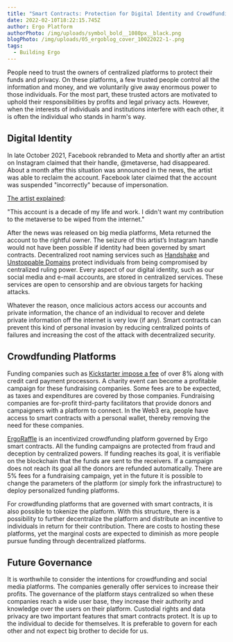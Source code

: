 ```yaml
---
title: "Smart Contracts: Protection for Digital Identity and Crowdfunding"
date: 2022-02-10T18:22:15.745Z
author: Ergo Platform
authorPhoto: /img/uploads/symbol_bold__1080px__black.png
blogPhoto: /img/uploads/05_ergoblog_cover_10022022-1-.png
tags:
  - Building Ergo
---
```

<!--StartFragment-->

People need to trust the owners of centralized platforms to protect their funds and privacy. On these platforms, a few trusted people control all the information and money, and we voluntarily give away enormous power to those individuals. For the most part, these trusted actors are motivated to uphold their responsibilities by profits and legal privacy acts. However, when the interests of individuals and institutions interfere with each other, it is often the individual who stands in harm's way.



## Digital Identity



In late October 2021, Facebook rebranded to Meta and shortly after an artist on Instagram claimed that their handle, @metaverse, had disappeared. About a month after this situation was announced in the news, the artist was able to reclaim the account. Facebook later claimed that the account was suspended "incorrectly" because of impersonation. 



[The artist explained](https://www.businessinsider.com/instagram-meta-disabled-metaverse-account-facebook-2021-12?r=US&IR=T):

"This account is a decade of my life and work. I didn't want my contribution to the metaverse to be wiped from the internet."



After the news was released on big media platforms, Meta returned the account to the rightful owner. The seizure of this artist’s Instagram handle would not have been possible if identity had been governed by smart contracts. Decentralized root naming services such as [Handshake](https://handshake.org/) and [Unstoppable Domains](https://unstoppabledomains.com/) protect individuals from being compromised by centralized ruling power. Every aspect of our digital identity, such as our social media and e-mail accounts, are stored in centralized services. These services are open to censorship and are obvious targets for hacking attacks.



Whatever the reason, once malicious actors access our accounts and private information, the chance of an individual to recover and delete private information off the internet is very low (if any). Smart contracts can prevent this kind of personal invasion by reducing centralized points of failures and increasing the cost of the attack with decentralized security. 



## Crowdfunding Platforms



Funding companies such as [Kickstarter impose a fee](https://www.kickstarter.com/help/fees?ref=faq-basics_fees) of over 8% along with credit card payment processors. A charity event can become a profitable campaign for these fundraising companies. Some fees are to be expected, as taxes and expenditures are covered by those companies. Fundraising companies are for-profit third-party facilitators that provide donors and campaigners with a platform to connect. In the Web3 era, people have access to smart contracts with a personal wallet, thereby removing the need for these companies.



[ErgoRaffle](https://ergoraffle.com/) is an incentivized crowdfunding platform governed by Ergo smart contracts. All the funding campaigns are protected from fraud and deception by centralized powers. If funding reaches its goal, it is verifiable on the blockchain that the funds are sent to the receivers. If a campaign does not reach its goal all the donors are refunded automatically. There are 5% fees for a fundraising campaign, yet in the future it is possible to change the parameters of the platform (or simply fork the infrastructure) to deploy personalized funding platforms. 



For crowdfunding platforms that are governed with smart contracts, it is also possible to tokenize the platform. With this structure, there is a possibility to further decentralize the platform and distribute an incentive to individuals in return for their contribution. There are costs to hosting these platforms, yet the marginal costs are expected to diminish as more people pursue funding through decentralized platforms.



## Future Governance



It is worthwhile to consider the intentions for crowdfunding and social media platforms. The companies generally offer services to increase their profits. The governance of the platform stays centralized so when these companies reach a wide user base, they increase their authority and knowledge over the users on their platform. Custodial rights and data privacy are two important features that smart contracts protect. It is up to the individual to decide for themselves. It is preferable to govern for each other and not expect big brother to decide for us.



<!--EndFragment-->